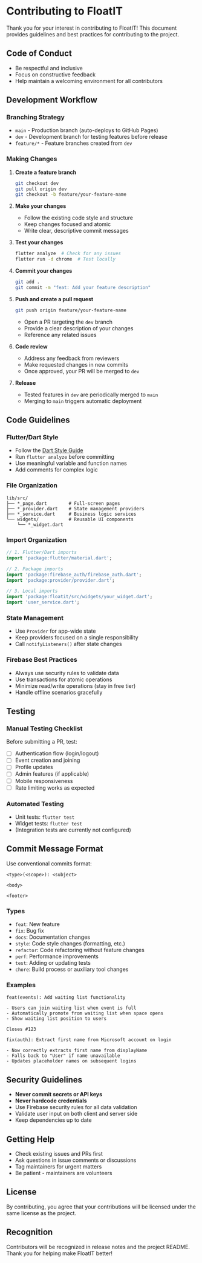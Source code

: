 # Contributing to FloatIT

Thank you for your interest in contributing to FloatIT! This document provides guidelines and best practices for contributing to the project.

## Code of Conduct

- Be respectful and inclusive
- Focus on constructive feedback
- Help maintain a welcoming environment for all contributors

## Development Workflow

### Branching Strategy

- `main` - Production branch (auto-deploys to GitHub Pages)
- `dev` - Development branch for testing features before release
- `feature/*` - Feature branches created from `dev`

### Making Changes

1. **Create a feature branch**
   ```bash
   git checkout dev
   git pull origin dev
   git checkout -b feature/your-feature-name
   ```

2. **Make your changes**
   - Follow the existing code style and structure
   - Keep changes focused and atomic
   - Write clear, descriptive commit messages

3. **Test your changes**
   ```bash
   flutter analyze  # Check for any issues
   flutter run -d chrome  # Test locally
   ```

4. **Commit your changes**
   ```bash
   git add .
   git commit -m "feat: Add your feature description"
   ```

5. **Push and create a pull request**
   ```bash
   git push origin feature/your-feature-name
   ```
   - Open a PR targeting the `dev` branch
   - Provide a clear description of your changes
   - Reference any related issues

6. **Code review**
   - Address any feedback from reviewers
   - Make requested changes in new commits
   - Once approved, your PR will be merged to `dev`

7. **Release**
   - Tested features in `dev` are periodically merged to `main`
   - Merging to `main` triggers automatic deployment

## Code Guidelines

### Flutter/Dart Style

- Follow the [Dart Style Guide](https://dart.dev/guides/language/effective-dart/style)
- Run `flutter analyze` before committing
- Use meaningful variable and function names
- Add comments for complex logic

### File Organization

```
lib/src/
├── *_page.dart        # Full-screen pages
├── *_provider.dart    # State management providers
├── *_service.dart     # Business logic services
└── widgets/           # Reusable UI components
    └── *_widget.dart
```

### Import Organization

```dart
// 1. Flutter/Dart imports
import 'package:flutter/material.dart';

// 2. Package imports
import 'package:firebase_auth/firebase_auth.dart';
import 'package:provider/provider.dart';

// 3. Local imports
import 'package:floatit/src/widgets/your_widget.dart';
import 'user_service.dart';
```

### State Management

- Use `Provider` for app-wide state
- Keep providers focused on a single responsibility
- Call `notifyListeners()` after state changes

### Firebase Best Practices

- Always use security rules to validate data
- Use transactions for atomic operations
- Minimize read/write operations (stay in free tier)
- Handle offline scenarios gracefully

## Testing

### Manual Testing Checklist

Before submitting a PR, test:

- [ ] Authentication flow (login/logout)
- [ ] Event creation and joining
- [ ] Profile updates
- [ ] Admin features (if applicable)
- [ ] Mobile responsiveness
- [ ] Rate limiting works as expected

### Automated Testing

- Unit tests: `flutter test`
- Widget tests: `flutter test`
- (Integration tests are currently not configured)

## Commit Message Format

Use conventional commits format:

```
<type>(<scope>): <subject>

<body>

<footer>
```

### Types

- `feat`: New feature
- `fix`: Bug fix
- `docs`: Documentation changes
- `style`: Code style changes (formatting, etc.)
- `refactor`: Code refactoring without feature changes
- `perf`: Performance improvements
- `test`: Adding or updating tests
- `chore`: Build process or auxiliary tool changes

### Examples

```
feat(events): Add waiting list functionality

- Users can join waiting list when event is full
- Automatically promote from waiting list when space opens
- Show waiting list position to users

Closes #123
```

```
fix(auth): Extract first name from Microsoft account on login

- Now correctly extracts first name from displayName
- Falls back to "User" if name unavailable
- Updates placeholder names on subsequent logins
```

## Security Guidelines

- **Never commit secrets or API keys**
- **Never hardcode credentials**
- Use Firebase security rules for all data validation
- Validate user input on both client and server side
- Keep dependencies up to date

## Getting Help

- Check existing issues and PRs first
- Ask questions in issue comments or discussions
- Tag maintainers for urgent matters
- Be patient - maintainers are volunteers

## License

By contributing, you agree that your contributions will be licensed under the same license as the project.

## Recognition

Contributors will be recognized in release notes and the project README. Thank you for helping make FloatIT better!
